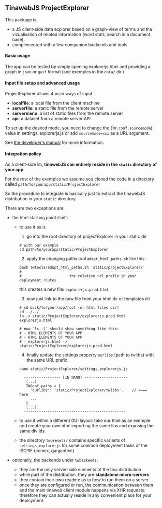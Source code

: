 ## TinawebJS ProjectExplorer

This package is:
  - a JS client-side data explorer based on a graph-view of terms and the vizualisation of related information (word stats, search in a document base).
  - complemented with a few companion backends and tools


#### Basic usage
The app can be tested by simply opening explorerjs.html and providing a graph in `json` or `gexf` format (see exemples in the `data/` dir.)


#### Input file setup and advanced usage
ProjectExplorer allows 4 main ways of input :
  - **localfile**: a local file from the client machine  
  - **serverfile**: a static file from the remote server  
  - **servermenu**: a list of static files from the remote server  
  - **api**: a dataset from a remote server API  

To set up the desired mode, you need to change the (`TW.conf.sourcemode`) value in settings_explorerjs.js or add `sourcemode=xxx` as a URL argument.

See [the developer's manual](https://github.com/moma/ProjectExplorer/blob/master/00.DOCUMENTATION/C-advanced/developer_manual.md) for more information.

#### Integration policy
As a client-side lib, **tinawebJS can entirely reside in the `static` directory of your app**.

For the rest of the exemples we assume you cloned the code in a directory called `path/to/yourapp/static/ProjectExplorer`

So the procedure to integrate is basically just to extract the tinawebJS distribution in your `static` directory.

There are two exceptions are:
  - the html starting point itself:  
    - to use it as is:

      1) go into the root directory of projectExplorer in your static dir
      ```
      # with our exemple
      cd path/to/yourapp/static/ProjectExplorer
      ```

      2) apply the changing paths tool `adapt_html_paths.sh` like this:
      ```
      bash twtools/adapt_html_paths.sh 'static/projectExplorer/'
      #                                ------------------------
      #                      the relative url prefix in your deployment routes
      ```
      this creates a new file: `explorerjs.prod.html`

      3) now just link to the new file from your html dir or templates dir
      ```
      # cd back/to/your/app/root (or html files dir)
      cd ../../  
      ln -s static/ProjectExplorer/explorerjs.prod.html explorerjs.html

      # now `ls -l` should show something like this:
      # - HTML ELEMENTS OF YOUR APP
      # - HTML ELEMENTS OF YOUR APP
      # - explorerjs.html -> static/ProjectExplorer/explorerjs.prod.html
      ```

      4) finally update the settings property `ourlibs` (path to twlibs) with the same URL prefix
      ```
      nano static/ProjectExplorer/settings_explorerjs.js

        ----------------- [IN NANO] --------------------
         (...)
         TWConf.paths = {
           'ourlibs': 'static/ProjectExplorer/twlibs',    // <=== here
           ...
         }
         (...)
        -----------------------------------------------
      ```

    - to use it within a different GUI layout: take our html as an exemple and create your own html importing the same libs and exposing the same div ids.
    - the directory `twpresets/` contains specific variants of `settings_explorerjs` for some common deployment tasks of the ISCPIF (comex, gargantext)

  - optionally, the backends under `twbackends`:
    - they are the only server-side elements of the tina distribution
    - while part of the distribution, they are **standalone micro-servers**
    - they contain their own readme as to how to run them on a server
    - once they are configured or run, the communication between them and the main tinaweb client module happens via XHR requests: therefore they can actually reside in any convenient place for your deployment.
